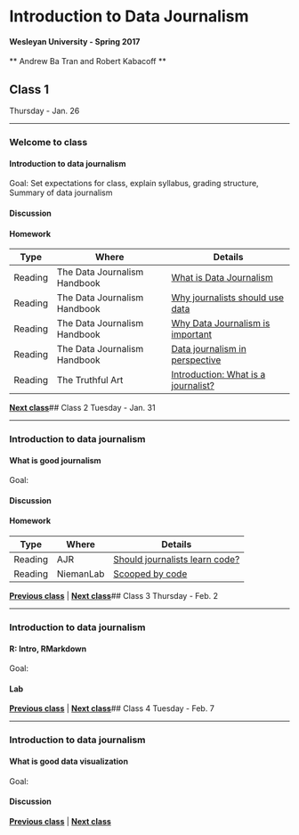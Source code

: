# Introduction to Data Journalism

#### Wesleyan University - Spring 2017

** Andrew Ba Tran and Robert Kabacoff **

## Class 1
Thursday - Jan. 26

----

### Welcome to class

#### Introduction to data journalism

Goal: Set expectations for class, explain syllabus, grading structure, Summary of data journalism
                           
#### Discussion
#### Homework
                        
|Type|Where|Details|
|---|---|---|
|Reading|The Data Journalism Handbook|[What is Data Journalism](http://datajournalismhandbook.org/1.0/en/introduction_0.html)|
|Reading|The Data Journalism Handbook|[Why journalists should use data](http://datajournalismhandbook.org/1.0/en/introduction_1.html)|
|Reading|The Data Journalism Handbook|[Why Data Journalism is important](http://datajournalismhandbook.org/1.0/en/introduction_2.html)|
|Reading|The Data Journalism Handbook|[Data journalism in perspective](http://datajournalismhandbook.org/1.0/en/introduction_4.html)|
|Reading|The Truthful Art|[Introduction: What is a journalist?]()|

**[Next class](class2.html)**## Class 2
Tuesday - Jan. 31

----

### Introduction to data journalism

#### What is good journalism

Goal: 
                           
#### Discussion
#### Homework
                        
|Type|Where|Details|
|---|---|---|
|Reading|AJR|[Should journalists learn code?](http://ajr.org/2014/09/24/should-journalists-learn-code/)|
|Reading|NiemanLab|[Scooped by code](http://www.niemanlab.org/2013/12/scooped-by-code/)|

**[Previous class](class1.html)** | **[Next class](3.html)**## Class 3
Thursday - Feb. 2

----

### Introduction to data journalism

#### R: Intro, RMarkdown

Goal: 
                           
#### Lab


**[Previous class](class2.html)** | **[Next class](4.html)**## Class 4
Tuesday - Feb. 7

----

### Introduction to data journalism

#### What is good data visualization

Goal: 
                           
#### Discussion


**[Previous class](class3.html)** | **[Next class](5.html)**
